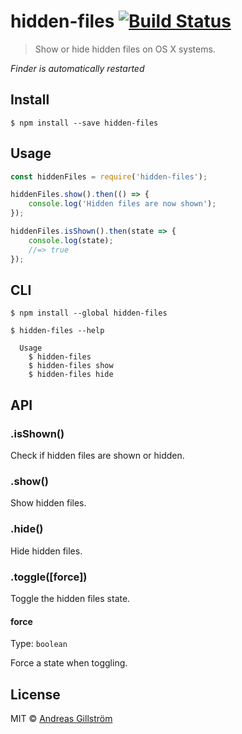 # hidden-files [![Build Status](https://travis-ci.org/gillstrom/hidden-files.svg?branch=master)](https://travis-ci.org/gillstrom/hidden-files)

> Show or hide hidden files on OS X systems.

*Finder is automatically restarted*


## Install

```
$ npm install --save hidden-files
```


## Usage

```js
const hiddenFiles = require('hidden-files');

hiddenFiles.show().then(() => {
	console.log('Hidden files are now shown');
});

hiddenFiles.isShown().then(state => {
	console.log(state);
	//=> true
});
```


## CLI

```
$ npm install --global hidden-files
```
```
$ hidden-files --help

  Usage
    $ hidden-files
    $ hidden-files show
    $ hidden-files hide
```


## API

### .isShown()

Check if hidden files are shown or hidden.

### .show()

Show hidden files.

### .hide()

Hide hidden files.

### .toggle([force])

Toggle the hidden files state.

#### force

Type: `boolean`

Force a state when toggling.


## License

MIT © [Andreas Gillström](http://github.com/gillstrom)

